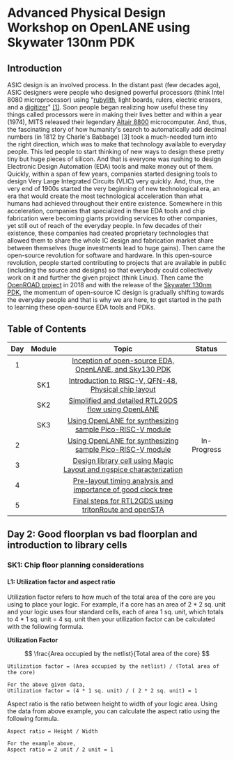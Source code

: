 # Advanced Physical Design Workshop on OpenLANE using Skywater 130nm PDK
## Introduction
ASIC design is an involved process. In the distant past (few decades ago), ASIC designers were people who designed powerful processors (think Intel 8080 microprocessor) using "[rubylith](https://en.wikipedia.org/wiki/Rubylith), light boards, rulers, electric erasers, and a [digitizer](https://en.wikipedia.org/wiki/Digitization)" [[1]](https://en.wikipedia.org/wiki/Intel_8086). Soon people began realizing how useful these tiny things called processors were in making their lives better and within a year (1974), MITS released their legendary [Altair 8800](https://en.wikipedia.org/wiki/Altair_8800) microcomputer. And, thus, the fascinating story of how humanity's search to automatically add decimal numbers (in 1812 by Charle's Babbage) [3] took a much-needed turn into the right direction, which was to make that technology available to everyday people. This led people to start thinking of new ways to design these pretty tiny but huge pieces of silicon. And that is everyone was rushing to design Electronic Design Automation (EDA) tools and make money out of them. Quickly, within a span of few years, companies started designing tools to design Very Large Integrated Circuits (VLIC) very quickly. And, thus, the very end of 1900s started the very beginning of new technological era, an era that would create the most technological acceleration than what humans had achieved throughout their entire existence. Somewhere in this acceleration, companies that specialized in these EDA tools and chip fabrication were becoming giants providing services to other companies, yet still out of reach of the everyday people. In few decades of their existence, these companies had created proprietary technologies that allowed them to share the whole IC design and fabrication market share between themselves (huge investments lead to huge gains). Then came the open-source revolution for software and hardware. In this open-source revolution, people started contributing to projects that are available in public (including the source and designs) so that everybody could collectively work on it and further the given project (think Linux). Then came the [OpenROAD project](https://openroad.readthedocs.io/en/latest/) in 2018 and with the release of the [Skywater 130nm PDK](https://github.com/google/skywater-pdk), the momentum of open-source IC design is gradually shifting towards the everyday people and that is why we are here, to get started in the path to learning these open-source EDA tools and PDKs.


## Table of Contents
| Day | Module |                          Topic                                       | Status  |
|:---:|:------:|:--------------------------------------------------------------------:|:-------:|
| 1   |        | [Inception of open-source EDA, OpenLANE, and Sky130 PDK]()           |         |
|     | SK1    | [Introduction to RISC-V, QFN-48, Physical chip layout]()             |         |
|     | SK2    | [Simplified and detailed RTL2GDS flow using OpenLANE]()              |         |
|     | SK3    | [Using OpenLANE for synthesizing sample Pico-RISC-V module]()        |         |
| 2   |        | [Using OpenLANE for synthesizing sample Pico-RISC-V module](https://github.com/rajivbishwokarma/openlane_rtl2gds_sky130#day-2-good-floorplan-vs-bad-floorplan-and-introduction-to-library-cells)        |   In-Progress      |
| 3   |        | [Design library cell using Magic Layout and ngspice characterization]() |         |
| 4   |        | [Pre-layout timing analysis and importance of good clock tree]()      |         |
| 5   |        | [Final steps for RTL2GDS using tritonRoute and openSTA]()             |         |

## Day 2: Good floorplan vs bad floorplan and introduction to library cells
###  SK1: Chip floor planning considerations
#### L1: Utilization factor and aspect ratio
Utilization factor refers to how much of the total area of the core are you using to place your logic. For example, if a core has an area of 2 * 2 sq. unit and your logic uses four standard cells, each of area 1 sq. unit, which totals to 4 * 1 sq. unit = 4 sq. unit then your utilization factor can be calculated with the following formula.

**Utilization Factor**

$$ \frac{Area occupied by the netlist}{Total area of the core} $$


```
Utilization factor = (Area occupied by the netlist) / (Total area of the core)

For the above given data, 
Utilization factor = (4 * 1 sq. unit) / ( 2 * 2 sq. unit) = 1
```

Aspect ratio is the ratio between height to width of your logic area. Using the data from above example, you can calculate the aspect ratio using the following formula.

```
Aspect ratio = Height / Width

For the example above, 
Aspect ratio = 2 unit / 2 unit = 1
```